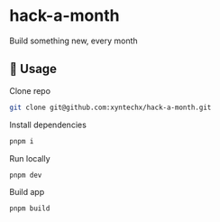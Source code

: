 # hack-a-month
Build something new, every month

## 🔨 Usage
Clone repo
```bash
git clone git@github.com:xyntechx/hack-a-month.git
```

Install dependencies
```bash
pnpm i
```

Run locally
```bash
pnpm dev
```

Build app
```bash
pnpm build
```

